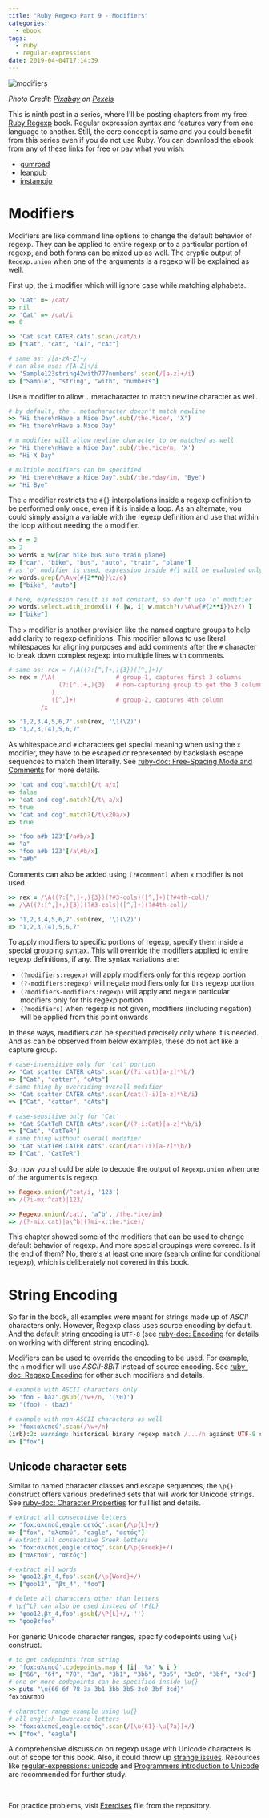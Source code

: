```yaml
---
title: "Ruby Regexp Part 9 - Modifiers"
categories:
  - ebook
tags:
  - ruby
  - regular-expressions
date: 2019-04-04T17:14:39
---
```


![modifiers](/images/ruby_regexp/modifiers.jpg)

*Photo Credit: [Pixabay](https://www.pexels.com/photo/computer-content-control-data-270700/) on [Pexels](https://www.pexels.com/)*

This is ninth post in a series, where I'll be posting chapters from my free [Ruby Regexp](https://github.com/learnbyexample/Ruby_Regexp) book. Regular expression syntax and features vary from one language to another. Still, the core concept is same and you could benefit from this series even if you do not use Ruby. You can download the ebook from any of these links for free or pay what you wish:

* [gumroad](https://gumroad.com/l/rubyregexp)
* [leanpub](https://leanpub.com/rubyregexp)
* [instamojo](https://www.instamojo.com/learnbyexample/ruby-regexp/)

# Modifiers

Modifiers are like command line options to change the default behavior of regexp.  They can be applied to entire regexp or to a particular portion of regexp, and both forms can be mixed up as well. The cryptic output of `Regexp.union` when one of the arguments is a regexp will be explained as well.

First up, the `i` modifier which will ignore case while matching alphabets.

```ruby
>> 'Cat' =~ /cat/
=> nil
>> 'Cat' =~ /cat/i
=> 0

>> 'Cat scat CATER cAts'.scan(/cat/i)
=> ["Cat", "cat", "CAT", "cAt"]

# same as: /[a-zA-Z]+/
# can also use: /[A-Z]+/i
>> 'Sample123string42with777numbers'.scan(/[a-z]+/i)
=> ["Sample", "string", "with", "numbers"]
```

Use `m` modifier to allow `.` metacharacter to match newline character as well.

```ruby
# by default, the . metacharacter doesn't match newline
>> "Hi there\nHave a Nice Day".sub(/the.*ice/, 'X')
=> "Hi there\nHave a Nice Day"

# m modifier will allow newline character to be matched as well
>> "Hi there\nHave a Nice Day".sub(/the.*ice/m, 'X')
=> "Hi X Day"

# multiple modifiers can be specified
>> "Hi there\nHave a Nice Day".sub(/the.*day/im, 'Bye')
=> "Hi Bye"
```

The `o` modifier restricts the `#{}` interpolations inside a regexp definition to be performed only once, even if it is inside a loop. As an alternate, you could simply assign a variable with the regexp definition and use that within the loop without needing the `o` modifier.

```ruby
>> n = 2
=> 2
>> words = %w[car bike bus auto train plane]
=> ["car", "bike", "bus", "auto", "train", "plane"]
# as 'o' modifier is used, expression inside #{} will be evaluated only once
>> words.grep(/\A\w{#{2**n}}\z/o)
=> ["bike", "auto"]

# here, expression result is not constant, so don't use 'o' modifier
>> words.select.with_index(1) { |w, i| w.match?(/\A\w{#{2**i}}\z/) }
=> ["bike"]
```

The `x` modifier is another provision like the named capture groups to help add clarity to regexp definitions. This modifier allows to use literal whitespaces for aligning purposes and add comments after the `#` character to break down complex regexp into multiple lines with comments.

```ruby
# same as: rex = /\A((?:[^,]+,){3})([^,]+)/
>> rex = /\A(                 # group-1, captures first 3 columns
              (?:[^,]+,){3}   # non-capturing group to get the 3 columns
            )
            ([^,]+)           # group-2, captures 4th column
         /x

>> '1,2,3,4,5,6,7'.sub(rex, '\1(\2)')
=> "1,2,3,(4),5,6,7"
```

As whitespace and `#` characters get special meaning when using the `x` modifier, they have to be escaped or represented by backslash escape sequences to match them literally. See [ruby-doc: Free-Spacing Mode and Comments](https://ruby-doc.org/core-2.5.0/Regexp.html#class-Regexp-label-Free-Spacing+Mode+and+Comments) for more details.

```ruby
>> 'cat and dog'.match?(/t a/x)
=> false
>> 'cat and dog'.match?(/t\ a/x)
=> true
>> 'cat and dog'.match?(/t\x20a/x)
=> true

>> 'foo a#b 123'[/a#b/x]
=> "a"
>> 'foo a#b 123'[/a\#b/x]
=> "a#b"
```

Comments can also be added using `(?#comment)` when `x` modifier is not used.

```ruby
>> rex = /\A((?:[^,]+,){3})(?#3-cols)([^,]+)(?#4th-col)/
=> /\A((?:[^,]+,){3})(?#3-cols)([^,]+)(?#4th-col)/

>> '1,2,3,4,5,6,7'.sub(rex, '\1(\2)')
=> "1,2,3,(4),5,6,7"
```

To apply modifiers to specific portions of regexp, specify them inside a special grouping syntax. This will override the modifiers applied to entire regexp definitions, if any. The syntax variations are:

* `(?modifiers:regexp)` will apply modifiers only for this regexp portion
* `(?-modifiers:regexp)` will negate modifiers only for this regexp portion
* `(?modifiers-modifiers:regexp)` will apply and negate particular modifiers only for this regexp portion
* `(?modifiers)` when regexp is not given, modifiers (including negation) will be applied from this point onwards

In these ways, modifiers can be specified precisely only where it is needed. And as can be observed from below examples, these do not act like a capture group.

```ruby
# case-insensitive only for 'cat' portion
>> 'Cat scatter CATER cAts'.scan(/(?i:cat)[a-z]*\b/)
=> ["Cat", "catter", "cAts"]
# same thing by overriding overall modifier
>> 'Cat scatter CATER cAts'.scan(/cat(?-i)[a-z]*\b/i)
=> ["Cat", "catter", "cAts"]

# case-sensitive only for 'Cat'
>> 'Cat SCatTeR CATER cAts'.scan(/(?-i:Cat)[a-z]*\b/i)
=> ["Cat", "CatTeR"]
# same thing without overall modifier
>> 'Cat SCatTeR CATER cAts'.scan(/Cat(?i)[a-z]*\b/)
=> ["Cat", "CatTeR"]
```

So, now you should be able to decode the output of `Regexp.union` when one of the arguments is regexp.

```ruby
>> Regexp.union(/^cat/i, '123')
=> /(?i-mx:^cat)|123/

>> Regexp.union(/cat/, 'a^b', /the.*ice/im)
=> /(?-mix:cat)|a\^b|(?mi-x:the.*ice)/
```

This chapter showed some of the modifiers that can be used to change default behavior of regexp. And more special groupings were covered. Is it the end of them? No, there's at least one more (search online for conditional regexp), which is deliberately not covered in this book.

# String Encoding

So far in the book, all examples were meant for strings made up of *ASCII* characters only.  However, Regexp class uses source encoding by default. And the default string encoding is `UTF-8` (see [ruby-doc: Encoding](https://ruby-doc.org/core-2.5.0/Encoding.html) for details on working with different string encoding).

Modifiers can be used to override the encoding to be used. For example, the `n` modifier will use *ASCII-8BIT* instead of source encoding. See [ruby-doc: Regexp Encoding](https://ruby-doc.org/core-2.5.0/Regexp.html#class-Regexp-label-Encoding) for other such modifiers and details.

```ruby
# example with ASCII characters only
>> 'foo - baz'.gsub(/\w+/n, '(\0)')
=> "(foo) - (baz)"

# example with non-ASCII characters as well
>> 'fox:αλεπού'.scan(/\w+/n)
(irb):2: warning: historical binary regexp match /.../n against UTF-8 string
=> ["fox"]
```

## Unicode character sets

Similar to named character classes and escape sequences, the `\p{}` construct offers various predefined sets that will work for Unicode strings. See [ruby-doc: Character Properties](https://ruby-doc.org/core-2.5.0/Regexp.html#class-Regexp-label-Character+Properties) for full list and details.

```ruby
# extract all consecutive letters
>> 'fox:αλεπού,eagle:αετός'.scan(/\p{L}+/)
=> ["fox", "αλεπού", "eagle", "αετός"]
# extract all consecutive Greek letters
>> 'fox:αλεπού,eagle:αετός'.scan(/\p{Greek}+/)
=> ["αλεπού", "αετός"]

# extract all words
>> 'φοο12,βτ_4,foo'.scan(/\p{Word}+/)
=> ["φοο12", "βτ_4", "foo"]

# delete all characters other than letters
# \p{^L} can also be used instead of \P{L}
>> 'φοο12,βτ_4,foo'.gsub(/\P{L}+/, '')
=> "φοοβτfoo"
```

For generic Unicode character ranges, specify codepoints using `\u{}` construct.

```ruby
# to get codepoints from string
>> 'fox:αλεπού'.codepoints.map { |i| '%x' % i }
=> ["66", "6f", "78", "3a", "3b1", "3bb", "3b5", "3c0", "3bf", "3cd"]
# one or more codepoints can be specified inside \u{}
>> puts "\u{66 6f 78 3a 3b1 3bb 3b5 3c0 3bf 3cd}"
fox:αλεπού

# character range example using \u{}
# all english lowercase letters
>> 'fox:αλεπού,eagle:αετός'.scan(/[\u{61}-\u{7a}]+/)
=> ["fox", "eagle"]
```

A comprehensive discussion on regexp usage with Unicode characters is out of scope for this book. Also, it could throw up [strange issues](https://github.com/k-takata/Onigmo/issues/92). Resources like [regular-expressions: unicode](https://www.regular-expressions.info/unicode.html) and [Programmers introduction to Unicode](http://reedbeta.com/blog/programmers-intro-to-unicode/) are recommended for further study.

<br>

For practice problems, visit [Exercises](https://github.com/learnbyexample/Ruby_Regexp/blob/master/exercises/Exercises.md) file from the repository.

